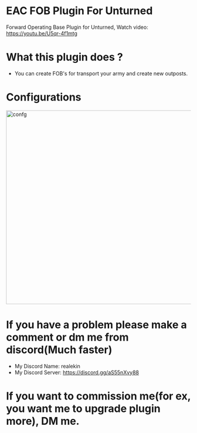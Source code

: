 # EAC FOB Plugin For Unturned
Forward Operating Base Plugin for Unturned,
Watch video:
https://youtu.be/U5qr-4f1mtg


# What this plugin does ?
- You can create FOB's for transport your army and create new outposts.

# Configurations

<img width="1247" height="527" alt="confg" src="https://github.com/user-attachments/assets/94f36e6e-9bb3-41c9-8981-8c5c3166eec1" />


# If you have a problem please make a comment or dm me from discord(Much faster)
- My Discord Name: realekin
- My Discord Server: https://discord.gg/aS55nXvy88


# If you want to commission me(for ex, you want me to upgrade plugin more), DM me.
